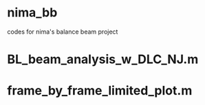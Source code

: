 # nima_bb
codes for nima's balance beam project 

# BL_beam_analysis_w_DLC_NJ.m
# frame_by_frame_limited_plot.m
